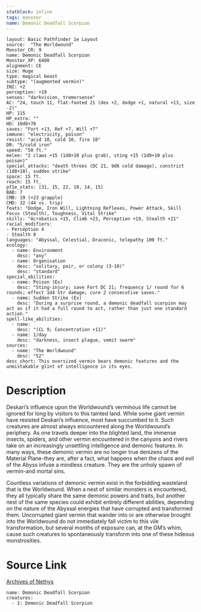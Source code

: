 ```yaml
---
statblock: inline
tags: monster
name: Demonic Deadfall Scorpion
---
```

```statblock
layout: Basic Pathfinder 1e Layout
source:  "The Worldwound"
Monster_CR: 9
name: Demonic Deadfall Scorpion
Monster_XP: 6400
alignment: CE
size: Huge
type: magical beast
subtype: "(augmented vermin)"
INI: +2
perception: +19
senses: "darkvision, tremorsense"
AC: "24, touch 11, flat-footed 21 (dex +2, dodge +1, natural +13, size -2)"
HP: 115
HP_extra: ""
HD: 10d8+70
saves: "Fort +13, Ref +7, Will +7"
immune: "electricity, poison"
resist: "acid 10, cold 10, fire 10"
DR: "5/cold iron"
speed: "50 ft."
melee: "2 claws +15 (1d8+10 plus grab), sting +15 (1d8+10 plus poison)"
special_attacks: "death throes (DC 21, 9d6 cold damage), constrict (1d8+10), sudden strike"
space: 15 ft.
reach: 15 ft.
pf1e_stats: [31, 15, 22, 10, 14, 15]
BAB: 7
CMB: 19 (+23 grapple)
CMD: 32 (44 vs. trip)
feats: "Dodge, Iron Will, Lightning Reflexes, Power Attack, Skill Focus (Stealth), Toughness, Vital Strike"
skills: "Acrobatics +15, Climb +23, Perception +19, Stealth +21"
racial_modifiers:
- Perception 4
- Stealth 8
languages: "Abyssal, Celestial, Draconic, telepathy 100 ft."
ecology:
  - name: Environment
    desc: "any"
  - name: Organisation
    desc: "solitary, pair, or colony (3-10)"
    desc: "standard"
special_abilities:
  - name: Poison (Ex)
    desc: "Sting-injury; save Fort DC 21; frequency 1/ round for 6 rounds; effect 1d4 Str damage; cure 2 consecutive saves."
  - name: Sudden Strike (Ex)
    desc: "During a surprise round, a demonic deadfall scorpion may act as if it had a full round to act, rather than just one standard action."
spell-like_abilities:
  - name:
    desc: "(CL 9; Concentration +11)"
  - name: 1/day
    desc: "darkness, insect plague, vomit swarm"
sources:
  - name: "The Worldwound"
    desc: "52"
desc_short: This oversized vermin bears demonic features and the unmistakable glint of intelligence in its eyes. 
```
# Description
Deskari’s influence upon the Worldwound’s verminous life cannot be ignored for long by visitors to this tainted land. While some giant vermin have resisted Deskari’s influence, most have succumbed to it. Such creatures are almost always encountered along the Worldwound’s periphery. As one travels deeper into the blighted land, the immense insects, spiders, and other vermin encountered in the canyons and rivers take on an increasingly unsettling intelligence and demonic features. In many ways, these demonic vermin are no longer true denizens of the Material Plane-they are, after a fact, what happens when the chaos and evil of the Abyss infuse a mindless creature. They are the unholy spawn of vermin-and mortal sins. 

Countless variations of demonic vermin exist in the forbidding wasteland that is the Worldwound. When a nest of similar monsters is encountered, they all typically share the same demonic powers and traits, but another nest of the same species could exhibit entirely different abilities, depending on the nature of the Abyssal energies that have corrupted and transformed them. Uncorrupted giant vermin that wander into or are otherwise brought into the Worldwound do not immediately fall victim to this vile transformation, but several months of exposure can, at the GM’s whim, cause such creatures to spontaneously transform into one of these hideous monstrosities.
# Source Link
[Archives of Nethys](https://aonprd.com/MonsterDisplay.aspx?ItemName=Demonic%20Deadfall%20Scorpion)
```encounter-table
name: Demonic Deadfall Scorpion
creatures:
  - 1: Demonic Deadfall Scorpion
```
